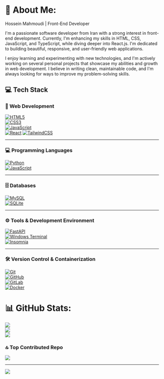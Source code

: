 # 💫 About Me:
Hossein Mahmoudi | Front-End Developer

I'm a passionate software developer from Iran with a strong interest in front-end development. Currently, I'm enhancing my skills in HTML, CSS, JavaScript, and TypeScript, while diving deeper into React.js. I'm dedicated to building beautiful, responsive, and user-friendly web applications.

I enjoy learning and experimenting with new technologies, and I'm actively working on several personal projects that showcase my abilities and growth in web development. I believe in writing clean, maintainable code, and I'm always looking for ways to improve my problem-solving skills.



## 💻 Tech Stack

### 🎨 Web Development  
[![HTML5](https://img.shields.io/badge/html5-%23E34F26.svg?style=for-the-badge&logo=html5&logoColor=white)](https://developer.mozilla.org/en-US/docs/Web/HTML)  
[![CSS3](https://img.shields.io/badge/css3-%231572B6.svg?style=for-the-badge&logo=css3&logoColor=white)](https://developer.mozilla.org/en-US/docs/Web/CSS)  
[![JavaScript](https://img.shields.io/badge/javascript-%23323330.svg?style=for-the-badge&logo=javascript&logoColor=%23F7DF1E)](https://developer.mozilla.org/en-US/docs/Web/JavaScript)  
[![React](https://img.shields.io/badge/React-%2320232a.svg?style=for-the-badge&logo=react&logoColor=%61DAFB)](https://reactjs.org/)
[![TailwindCSS](https://img.shields.io/badge/Tailwind_CSS-38B2AC?style=for-the-badge&logo=tailwind-css&logoColor=white)](https://tailwindcss.com/)


---

### 💻 Programming Languages  
[![Python](https://img.shields.io/badge/python-3670A0?style=for-the-badge&logo=python&logoColor=ffdd54)](https://www.python.org/)  
[![JavaScript](https://img.shields.io/badge/javascript-%23323330.svg?style=for-the-badge&logo=javascript&logoColor=%23F7DF1E)](https://developer.mozilla.org/en-US/docs/Web/JavaScript)  



---

### 🗄️ Databases  
[![MySQL](https://img.shields.io/badge/mysql-4479A1.svg?style=for-the-badge&logo=mysql&logoColor=white)](https://www.mysql.com/)  
[![SQLite](https://img.shields.io/badge/sqlite-%2307405e.svg?style=for-the-badge&logo=sqlite&logoColor=white)](https://www.sqlite.org/index.html)  

---

### ⚙️ Tools & Development Environment  
[![FastAPI](https://img.shields.io/badge/FastAPI-005571?style=for-the-badge&logo=fastapi)](https://fastapi.tiangolo.com/)  
[![Windows Terminal](https://img.shields.io/badge/Windows%20Terminal-%234D4D4D.svg?style=for-the-badge&logo=windows-terminal&logoColor=white)](https://learn.microsoft.com/en-us/windows/terminal/)  
[![Insomnia](https://img.shields.io/badge/Insomnia-black?style=for-the-badge&logo=insomnia&logoColor=5849BE)](https://insomnia.rest/)  

---

### 🛠️ Version Control & Containerization  
[![Git](https://img.shields.io/badge/git-%23F05033.svg?style=for-the-badge&logo=git&logoColor=white)](https://git-scm.com/)  
[![GitHub](https://img.shields.io/badge/github-%23121011.svg?style=for-the-badge&logo=github&logoColor=white)](https://github.com/)  
[![GitLab](https://img.shields.io/badge/gitlab-%23181717.svg?style=for-the-badge&logo=gitlab&logoColor=white)](https://about.gitlab.com/)  
[![Docker](https://img.shields.io/badge/docker-%230db7ed.svg?style=for-the-badge&logo=docker&logoColor=white)](https://www.docker.com/)  

# 📊 GitHub Stats:
![](https://github-readme-stats.vercel.app/api?username=hossein-cod&theme=dark&hide_border=false&include_all_commits=false&count_private=false)<br/>
![](https://github-readme-streak-stats.herokuapp.com/?user=hossein-cod&theme=dark&hide_border=false)<br/>
![](https://github-readme-stats.vercel.app/api/top-langs/?username=hossein-cod&theme=dark&hide_border=false&include_all_commits=false&count_private=false&layout=compact)



### 🔝 Top Contributed Repo
![](https://github-contributor-stats.vercel.app/api?username=hossein-cod&limit=5&theme=dark&combine_all_yearly_contributions=true)

---
[![](https://visitcount.itsvg.in/api?id=hossein-cod&icon=0&color=0)](https://visitcount.itsvg.in)

<!-- Proudly created with GPRM ( https://gprm.itsvg.in ) -->
